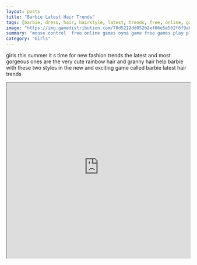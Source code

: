 ```yaml
---
layout: posts
title: "Barbie Latest Hair Trends"
tags: [barbie, dress, hair, hairstyle, latest, trends, free, online, games, oyna, game, free, games, play, play, games]
image: "https://img.gamedistribution.com/70d5212dd052b2ef06e5e562f6f9ab9c.jpg"
summary: "mouse control  free online games oyna game free games play play games"
category: "Girls"
---
```


girls this summer it s time for new fashion trends the latest and most gorgeous ones are the very cute rainbow hair and granny hair help barbie with these two styles in the new and exciting game called barbie latest hair trends

<iframe width="100%" height="480px;" src="https://flash.gamedistribution.com?game=70d5212dd052b2ef06e5e562f6f9ab9c"></iframe>
